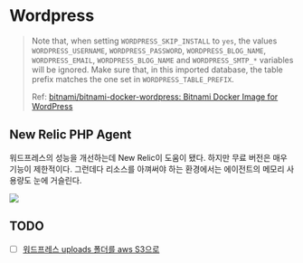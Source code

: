 # Wordpress

> Note that, when setting `WORDPRESS_SKIP_INSTALL` to `yes`, the values `WORDPRESS_USERNAME`, `WORDPRESS_PASSWORD`, `WORDPRESS_BLOG_NAME`, `WORDPRESS_EMAIL`, `WORDPRESS_BLOG_NAME` and `WORDPRESS_SMTP_*` variables will be ignored. Make sure that, in this imported database, the table prefix matches the one set in `WORDPRESS_TABLE_PREFIX`.
>
> Ref: [bitnami/bitnami-docker-wordpress: Bitnami Docker Image for WordPress](https://github.com/bitnami/bitnami-docker-wordpress)

## New Relic PHP Agent

워드프레스의 성능을 개선하는데 New Relic이 도움이 됐다. 하지만 무료 버전은 매우 기능이 제한적이다. 그런데다 리소스를 아껴써야 하는 환경에서는 에이전트의 메모리 사용량도 눈에 거슬린다.

![](docs/images/newrelic.png)

## TODO

- [ ] [워드프레스 uploads 폴더를 aws S3으로](https://eastsocial.co.kr/archives/5521)
